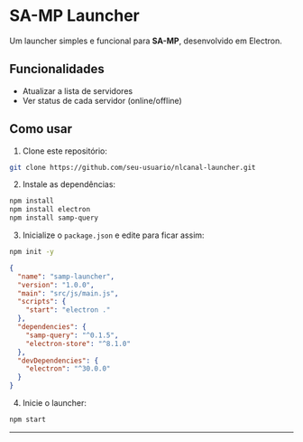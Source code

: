 # SA-MP Launcher

Um launcher simples e funcional para **SA-MP**, desenvolvido em Electron.

## Funcionalidades

* Atualizar a lista de servidores
* Ver status de cada servidor (online/offline)

## Como usar

1. Clone este repositório:

```bash
git clone https://github.com/seu-usuario/nlcanal-launcher.git
```

2. Instale as dependências:

```bash
npm install
npm install electron
npm install samp-query
```

3. Inicialize o `package.json` e edite para ficar assim:

```bash
npm init -y
```

```json
{
  "name": "samp-launcher",
  "version": "1.0.0",
  "main": "src/js/main.js",
  "scripts": {
    "start": "electron ."
  },
  "dependencies": {
    "samp-query": "^0.1.5",
    "electron-store": "^8.1.0"
  },
  "devDependencies": {
    "electron": "^30.0.0"
  }
}
```

4. Inicie o launcher:

```bash
npm start
```

---

